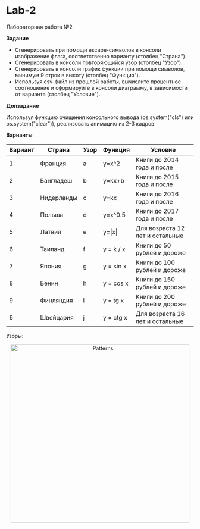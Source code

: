 # Lab-2
Лабораторная работа №2

**Задание**

* Сгенерировать при помощи escape-символов в консоли изображение флага, соответственно варианту (столбец "Страна").
* Сгенерировать в консоли повторяющийся узор (столбец "Узор").
* Сгенерировать в консоли график функции при помощи символов, минимум 9 строк в высоту (столбец "Функция").
* Используя csv-файл из прошлой работы, вычислите процентное соотношение и сформируйте в консоли диаграмму, в зависимости от варианта (столбец "Условие").

**Допзадание**

Используя функцию очищения консольного вывода (os.system("cls") или os.system("clear")), реализовать анимацию из 2-3 кадров.

**Варианты**

| Вариант | Страна | Узор | Функция | Условие |
| ------- | ------ | ---- | ------- | ------- |
| 1 | Франция | a | y=x^2 | Книги до 2014 года и после |
| 2 | Бангладеш | b | y=kx+b | Книги до 2015 года и после |
| 3 | Нидерланды | c | y=kx | Книги до 2016 года и после |
| 4 | Польша | d | y=x^0.5 | Книги до 2017 года и после |
| 5 | Латвия | e | y=\|x\| | Для возраста 12 лет и остальные |
| 6 | Таиланд | f | y = k / x | Книги до 50 рублей и дороже |
| 7 | Япония | g | y = sin x | Книги до 100 рублей и дороже |
| 8 | Бенин | h | y = cos x | Книги до 150 рублей и дороже |
| 9 | Финляндия | i | y = tg x | Книги до 200 рублей и дороже |
| 6 | Швейцария | j | y = ctg x | Для возраста 16 лет и остальные |

Узоры:

<p align="center">
  <img src="https://github.com/ITMOPython-2022/Lab-2/blob/main/lab2patterns.png" width="480" title="Patterns">
</p>
